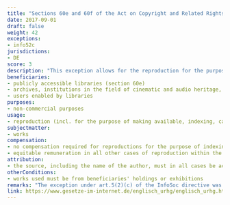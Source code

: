 ```yaml
---
title: "Sections 60e and 60f of the Act on Copyright and Related Rights (UrhG)"
date: 2017-09-01
draft: false
weight: 42
exceptions:
- info52c
jurisdictions:
- DE
score: 3
description: "This exception allows for the reproduction for the purpose of making available, indexing, cataloguing, preservation and restoration, including more than once and with technically required alterations, by publicly accessible libraries (section 60e), as well as archives, institutions in the field of cinematic and audio heritage, publicly accessible museums and educational establishments, which neither directly nor indirectly serve commercial purposes (section 60f), of works from their holdings or exhibitions. Libraries may also enable users, for non-commercial purposes, to reproduce up to 10 per cent of a work per session and to make reproductions of isolated illustrations, articles from the same professional or scientific journal, other small-scale works and out-of-commerce works. Rightholders may not invoke agreements which restrict or prohibit uses permitted in accordance with the exception to the detriment of beneficiaries." 
beneficiaries:
- publicly accessible libraries (section 60e)
- archives, institutions in the field of cinematic and audio heritage, publicly accessible museums and educational establishments, which neither directly nor indirectly serve commercial purposes (section 60e)
- users enabled by libraries
purposes: 
- non-commercial purposes
usage:
- reproduction (incl. for the purpose of making available, indexing, cataloguing, preservation and restoration, including more than once and with technically required alterations, distribution etc.)
subjectmatter:
- works
compensation:
- no compensation required for reproductions for the purpose of indexing, cataloguing, preservation and restoration in accordance with section 60e (1) and section 60f (1)
- equitable remuneration in all other cases of reproduction within the scope of the exception
attribution: 
- the source, including the name of the author, must in all cases be acknowledged unless this is not possible
otherConditions: 
- works used must be from beneficiaries' holdings or exhibitions
remarks: "The exception under art.5(2)(c) of the InfoSoc directive was explicitly implemented in 2017. Before that the reproduction by libraries was to an extent covered by the CJEU interpretation of the limitation as applicable even without transposition into national law, being an ‘ancillary right of digitisation’ for the purpose of making available on dedicated terminals by libraries under art. 5(2)(n) - a result of the German referral in Ulmer (Case C-117/13). In addition, copying made by CHIs for private users' benefit could fall under the private use exception as per Section 53, para 1, second sentence of the Act on Copyright and Related Rights (UrhG), per which copies may be made by 'third parties' on behalf of physical persons when the copying is non-remunerated or by ways of reprography."
link: https://www.gesetze-im-internet.de/englisch_urhg/englisch_urhg.html#p0453
---
```


